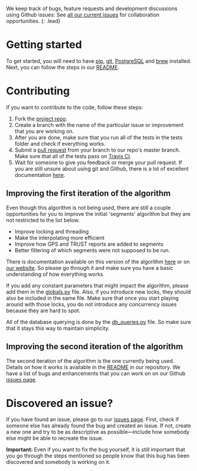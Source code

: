 We keep track of bugs, feature requests and development discussions using Github issues: See [all our current issues](https://github.com/ucl-team-8/service/issues?q=is%3Aissue+is%3Aopen+label%3Aenhancement) for collaboration opportunities.
{: .lead}

# Getting started

To get started, you will need to have [pip](https://pip.pypa.io/en/stable/installing/), [git](https://confluence.atlassian.com/bitbucket/set-up-git-744723531.html), [PostgreSQL](http://www.postgresql.org/download/) and [brew](http://brew.sh/) installed. Next, you can follow the steps in our [README](https://github.com/ucl-team-8/service).

# Contributing

If you want to contribute to the code, follow these steps:

1. Fork the [project repo](https://github.com/ucl-team-8/service).
2. Create a branch with the name of the particular issue or improvement that you are working on.
3. After you are done, make sure that you run all of the tests in the tests folder and check if everything works.
4. Submit a [pull request](https://help.github.com/articles/creating-a-pull-request/) from your branch to our repo's master branch. Make sure that all of the tests pass on [Travis CI](https://travis-ci.org/ucl-team-8/service).
5. Wait for someone to give you feedback or merge your pull request.  If you are still unsure about using git and Github, there is a lot of excellent documentation [here](https://help.github.com/).

## Improving the first iteration of the algorithm

Even though this algorithm is not being used, there are still a couple opportunities for you to improve the initial 'segments' algorithm but they are not restricted to the list below.

- Improve locking and threading
- Make the interpolating more efficient
- Improve how GPS and TRUST reports are added to segments
- Better filtering of which segments were not supposed to be run.

There is documentation available on this version of the algorithm [here](https://github.com/ucl-team-8/service/blob/master/algorithm%2FREADME.md) or on [our website](http://students.cs.ucl.ac.uk/2015/group8/). So please go through it and make sure you have a basic understanding of how everything works.

If you add any constant parameters that might impact the algorithm, please add them in the [globals.py](https://github.com/ucl-team-8/service/blob/master/algorithm%2Fglobals.py) file. Also, if you introduce new locks, they should also be included in the same file. Make sure that once you start playing around with those locks, you do not introduce any concurrency issues because they are hard to spot.

All of the database querying is done by the [db_queries.py](https://github.com/ucl-team-8/service/blob/master/algorithm%2Fdb_queries.py) file. So make sure that it stays this way to maintain simplicity.

## Improving the second iteration of the algorithm

The second iteration of the algorithm is the one currently being used. Details on how it works is available in the [README](https://github.com/ucl-team-8/service/blob/master/algorithm2/README.md) in our repository. We have a list of bugs and enhancements that you can work on on our Github [issues page](https://github.com/ucl-team-8/service/issues?q=is%3Aissue+is%3Aopen+label%3Aenhancement).

# Discovered an issue?

If you have found an issue, please go to our [issues page](https://github.com/ucl-team-8/service/issues). First, check if someone else has already found the bug and created an issue. If not, create a new one and try to be as descriptive as possible—include how somebody else might be able to recreate the issue.

**Important:** Even if you want to fix the bug yourself, it is still important that you go through the steps mentioned so people know that this bug has been discovered and somebody is working on it.
